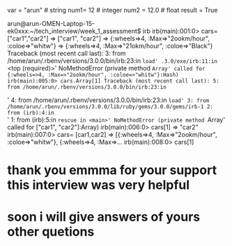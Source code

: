 var = "arun" # string
num1= 12 # integer
num2 = 12.0 # float
result = True

arun@arun-OMEN-Laptop-15-ek0xxx:~/tech_interview/week_1_assessment$ irb
irb(main):001:0> cars= ["car1","car2"]
=> ["car1", "car2"]
=> {:wheels=>4, :Max=>"2ookm/hour", :coloe=>"whitw"}
=> {:wheels=>4, :Max=>"21okm/hour", :coloe=>"Black"}
Traceback (most recent call last):
        3: from /home/arun/.rbenv/versions/3.0.0/bin/irb:23:in `load'
.3.0/exe/irb:11:in `<top (required)>'
NoMethodError (private method `Array' called for {:wheels=>4, :Max=>"2ookm/hour", :coloe=>"whitw"}:Hash)
irb(main):005:0> cars.Array[1]
Traceback (most recent call last):
        5: from /home/arun/.rbenv/versions/3.0.0/bin/irb:23:in `<main>'
        4: from /home/arun/.rbenv/versions/3.0.0/bin/irb:23:in `load'
        3: from /home/arun/.rbenv/versions/3.0.0/lib/ruby/gems/3.0.0/gems/irb-1
        2: from (irb):4:in `<main>'
        1: from (irb):5:in `rescue in <main>'
NoMethodError (private method `Array' called for ["car1", "car2"]:Array)
irb(main):006:0> cars[1]
=> "car2"
irb(main):007:0> cars= [car1,car2]
=> [{:wheels=>4, :Max=>"2ookm/hour", :coloe=>"whitw"}, {:wheels=>4, :Max=>...
irb(main):008:0> cars[1]
# thank you emmma for your support this interview was very helpful
# soon i will give answers of yours other quetions
